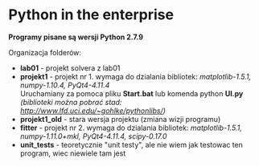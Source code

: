 # Python in the enterprise

**Programy pisane są wersji Python 2.7.9**

Organizacja folderów:  
+ **lab01** - projekt solvera z lab01
+ **projekt1** - projekt nr 1. wymaga do dzialania bibliotek: *matplotlib-1.5.1, numpy-1.10.4, PyQt4-4.11.4*  
Uruchamiany za pomoca pliku **Start.bat** lub komenda python **UI.py**  
*(biblioteki można pobrać stad:   http://www.lfd.uci.edu/~gohlke/pythonlibs/)*
+ **projekt1_old** - stara wersja projektu (zmiana wizji programu)  
+ **fitter** - projekt nr 2. wymaga do dzialania bibliotek: *matplotlib-1.5.1, numpy-1.11.0+mkl, PyQt4-4.11.4, scipy-0.17.0*
+ **unit_tests** - teoretycznie "unit testy", ale nie wiem jak testowac ten program, wiec niewiele tam jest
